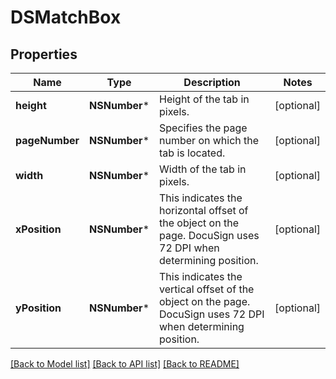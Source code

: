 # DSMatchBox

## Properties
Name | Type | Description | Notes
------------ | ------------- | ------------- | -------------
**height** | **NSNumber*** | Height of the tab in pixels. | [optional] 
**pageNumber** | **NSNumber*** | Specifies the page number on which the tab is located. | [optional] 
**width** | **NSNumber*** | Width of the tab in pixels. | [optional] 
**xPosition** | **NSNumber*** | This indicates the horizontal offset of the object on the page. DocuSign uses 72 DPI when determining position. | [optional] 
**yPosition** | **NSNumber*** | This indicates the vertical offset of the object on the page. DocuSign uses 72 DPI when determining position. | [optional] 

[[Back to Model list]](../README.md#documentation-for-models) [[Back to API list]](../README.md#documentation-for-api-endpoints) [[Back to README]](../README.md)


